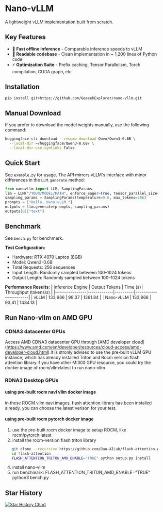 # Nano-vLLM

A lightweight vLLM implementation built from scratch.

## Key Features

* 🚀 **Fast offline inference** - Comparable inference speeds to vLLM
* 📖 **Readable codebase** - Clean implementation in ~ 1,200 lines of Python code
* ⚡ **Optimization Suite** - Prefix caching, Tensor Parallelism, Torch compilation, CUDA graph, etc.

## Installation

```bash
pip install git+https://github.com/GeeeekExplorer/nano-vllm.git
```

## Manual Download

If you prefer to download the model weights manually, use the following command:
```bash
huggingface-cli download --resume-download Qwen/Qwen3-0.6B \
  --local-dir ~/huggingface/Qwen3-0.6B/ \
  --local-dir-use-symlinks False
```

## Quick Start

See `example.py` for usage. The API mirrors vLLM's interface with minor differences in the `LLM.generate` method:
```python
from nanovllm import LLM, SamplingParams
llm = LLM("/YOUR/MODEL/PATH", enforce_eager=True, tensor_parallel_size=1)
sampling_params = SamplingParams(temperature=0.6, max_tokens=256)
prompts = ["Hello, Nano-vLLM."]
outputs = llm.generate(prompts, sampling_params)
outputs[0]["text"]
```

## Benchmark

See `bench.py` for benchmark.

**Test Configuration:**
- Hardware: RTX 4070 Laptop (8GB)
- Model: Qwen3-0.6B
- Total Requests: 256 sequences
- Input Length: Randomly sampled between 100–1024 tokens
- Output Length: Randomly sampled between 100–1024 tokens

**Performance Results:**
| Inference Engine | Output Tokens | Time (s) | Throughput (tokens/s) |
|----------------|-------------|----------|-----------------------|
| vLLM           | 133,966     | 98.37    | 1361.84               |
| Nano-vLLM      | 133,966     | 93.41    | 1434.13               |

## Run Nano-vllm on AMD GPU
### CDNA3 datacenter GPUs
Access AMD CDNA3 datacenter GPU through [AMD developer cloud] (https://www.amd.com/en/developer/resources/cloud-access/amd-developer-cloud.html).It is stronly advised to use the pre-built vLLM GPU instance, which has already installed Triton and Rocm version flash attention library.if you have other MI300 GPU resource, you could try the docker image of rocm/vllm:latest to run nano-vllm

### RDNA3 Desktop GPUs 
#### using pre-built rocm navi vllm docker image
in these [ROCM vllm navi images](https://hub.docker.com/r/rocm/vllm-dev/tags?name=navi), flash attention library has been installed already. you can choose the latest verison for your test. 
#### using pre-built rocm pytorch docker image
1) use the pre-built rocm docker image to setup ROCM, like rocm/pytorch:latest
2) install the rocm-version flash triton library
```bash
   git clone --recursive https://github.com/Dao-AILab/flash-attention.git
   cd flash-attention 
   FLASH_ATTENTION_TRITON_AMD_ENABLE="TRUE" python setup.py install
```
4) install nano-vllm
5) run benchmark: FLASH_ATTENTION_TRITON_AMD_ENABLE="TRUE" python3 bench.py

   
## Star History

[![Star History Chart](https://api.star-history.com/svg?repos=GeeeekExplorer/nano-vllm&type=Date)](https://www.star-history.com/#GeeeekExplorer/nano-vllm&Date)
